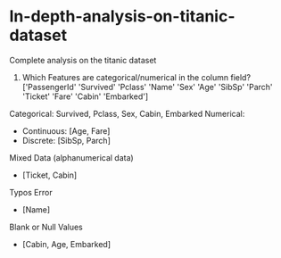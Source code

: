 # In-depth-analysis-on-titanic-dataset
Complete analysis on the titanic dataset

1. Which Features are categorical/numerical in the column field?
['PassengerId' 'Survived' 'Pclass' 'Name' 'Sex' 'Age' 'SibSp' 'Parch' 'Ticket' 'Fare' 'Cabin' 'Embarked']

Categorical: Survived, Pclass, Sex, Cabin, Embarked
Numerical: 
- Continuous: [Age, Fare]
- Discrete: [SibSp, Parch]

Mixed Data (alphanumerical data)
- [Ticket, Cabin]

Typos Error
- [Name]

Blank or Null Values
- [Cabin, Age, Embarked]

 